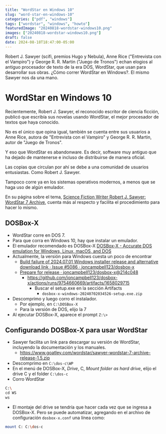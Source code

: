```yaml
---
title: "WordStar en Windows 10"
slug: "word-star-en-windows-10"
categories: ["pdf", "windows"]
tags: ["wordstar", "windows", "howto"]
featuredImage: "20240818-wordstar-windows10.png"
images: ["20240818-wordstar-windows10.png"]
draft: false
date: 2024-08-18T18:47:00-05:00
---
```


Robert J. Sawyer (scifi, premios Hugo y Nebula), Anne Rice ("Entrevista con el Vampiro") y George R. R. Martin ("Juego de Tronos") echan elogios al antiguo procesador de texto de la era DOS, WordStar, que usan para desarrollar sus obras. ¿Cómo correr WordStar en Windows?. El mismo Sawyer nos da una mano.

<!--more-->

# WordStar en Windows 10

Recientemente, Robert J. Sawyer, el reconocido escritor de ciencia ficción, publicó que escribía sus novelas usando WordStar, el mejor procesador de textos que haya conocido.

No es el único que opina igual, también se cuenta entre sus usuarios a Anne Rice, autora de "Entrevista con el Vampiro" y George R. R. Martin, autor de "Juego de Tronos".

Y eso que WordStar es abandonware. Es decir, software muy antiguo que ha dejado de mantenerse e incluso de distribuirse de manera oficial. 

Las copias que circulan por ahí se debe a una comunidad de usuarios entusiastas. Como Robert J. Sawyer.

Tampoco corre ya en los sistemas operativos modernos, a menos que se haga uso de algún emulador.

En su página sobre el tema, [Science Fiction Writer Robert J. Sawyer: WordStar 7 Archive](https://sfwriter.com/ws7.htm), cuenta más al respecto y facilita el procedimiento para hacer lo mismo.

## DOSBox-X

- WordStar corre en DOS 7.
- Para que corra en Windows 10, hay que instalar un emulador.
- El emulador recomendado es DOSBox-X
 [DOSBox-X - Accurate DOS emulation for Windows, Linux, macOS, and DOS](https://dosbox-x.com/)
- Actualmente, la versión para Windows cuesta un poco de encontrar
    - [Build failure of 2024.07.01 Windows installer release and alternative download link · Issue #5086 · joncampbell123/dosbox-x](https://github.com/joncampbell123/dosbox-x/issues/5086)
    - [Prepare for release · joncampbell123/dosbox-x@214c048](https://github.com/joncampbell123/dosbox-x/actions/runs/9754660669)
        - https://github.com/joncampbell123/dosbox-x/actions/runs/9754660669/artifacts/1658029715
            - Buscar el setup.exe en la sección Artifacts
                - `dosbox-x-windows-20240702034526-setup.exe.zip`
- Descomprimo y luego corro el instalador.
    - Por ejemplo, en `C:\DOSBox-X`
    - Para la versión de DOS, elijo la 7
- Al ejecutar DOSBox-X, aparece el prompt `Z:\>`

## Configurando DOSBox-X para usar WordStar

- Sawyer facilita un link para descargar su versión de WordStar, incluyendo la documentación y los manuales.
    - https://www.goatley.com/wordstar/sawyer-wordstar-7-archive-release-1.5.zip 
- Descomprimo en `C:\dos-c\WP`
- En el menú de DOSBox-X, _Drive_, C, _Mount folder as hard drive_, elijo el drive C y el folder `C:\dos-c`
- Corro WordStar

```sh
C:\
cd WS
ws
```

- El montaje del drive se tendría que hacer cada vez que se ingresa a DOSBox-X. Pero se puede automatizar, agregando en el archivo de configuración `dosbox-x.conf` una línea como:

```sh
mount C: C:\dos-c
```
